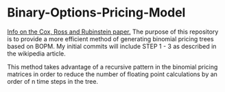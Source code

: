 ﻿# Binary-Options-Pricing-Model
<a href="https://en.wikipedia.org/wiki/Binomial_options_pricing_model" target="_blank">Info on the Cox, Ross and Rubinstein paper.</a>
The purpose of this repository is to provide a more efficient method of generating binomial pricing trees based on BOPM.
My initial commits will include STEP 1 - 3 as described in the wikipedia article.

This method takes advantage of a recursive pattern in the binomial pricing matrices in order to reduce the number of floating point calculations by an order of n time steps in the tree.
